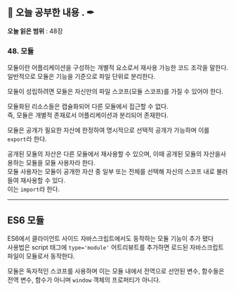 ## 📕 오늘 공부한 내용 . ✒

**오늘 읽은 범위** : 48장

### 48. 모듈

모듈이란 어플리케이션을 구성하는 개별적 요소로서 재사용 가능한 코드 조각을 말한다.<br>
일반적으로 모듈은 기능을 기준으로 파일 단위로 분리한다.

모듈이 성립하려면 모듈은 자신만의 파일 스코프(모듈 스코프)를 가질 수 있어야 한다.

모듈화된 리소스들은 캡슐화되어 다른 모듈에서 접근할 수 없다.<br>
즉, 모듈은 개별적 존재로서 어플리케이션과 분리되어 존재한다.

모듈은 공개가 필요한 자산에 한정하여 명시적으로 선택적 공개가 가능하며 이를 `export`라 한다.

공개된 모듈의 자산은 다른 모듈에서 재사용할 수 있으며, 이때 공개된 모듈의 자산을사용하는 모듈을 모듈 사용자라 한다.<br>
모듈 사용자는 모듈이 공개한 자산 중 일부 또는 전체를 선택해 자신의 스코프 내로 불러들여 재사용할 수 있다.<br>
이는 `import`라 한다.

---

## ES6 모듈

ES6에서 클라이언트 사이드 자바스크립트에서도 동작하는 모듈 기능이 추가 됐다<br>
사용법은 script 태그에 `type='module'` 어트리뷰트를 추가하면 로드된 자바스크립트 파일이 모듈로서 동작한다.

모듈은 독자적인 스코프를 사용하며 이는 모듈 내에서 전역으로 선언된 변수, 함수들은 전역 변수, 함수가 아니며 `window` 객체의 프로퍼티가 아니다.
